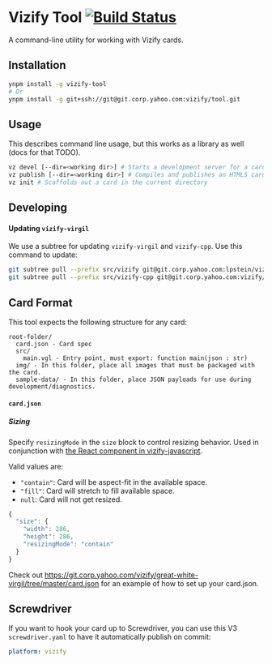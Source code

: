 # Vizify Tool [![Build Status](http://api.screwdriver.corp.yahoo.com:4080/badge/27334/component/icon)](http://api.screwdriver.corp.yahoo.com:4080/badge/27334/component/target)

A command-line utility for working with Vizify cards.

## Installation

```bash
ynpm install -g vizify-tool
# Or
ynpm install -g git+ssh://git@git.corp.yahoo.com:vizify/tool.git
```

## Usage

This describes command line usage, but this works as a library as well (docs for that TODO).

```bash
vz devel [--dir=<working dir>] # Starts a development server for a card
vz publish [--dir=<working dir>] # Compiles and publishes an HTML5 card to S3/Mobstor
vz init # Scaffolds out a card in the current directory
```

## Developing

#### Updating `vizify-virgil`

We use a subtree for updating `vizify-virgil` and `vizify-cpp`.  Use this
command to update:

```bash
git subtree pull --prefix src/vizify git@git.corp.yahoo.com:lpstein/vizify-virgil.git master --squash
git subtree pull --prefix src/vizify-cpp git@git.corp.yahoo.com:vizify/vizify-cpp.git master --squash
```

## Card Format

This tool expects the following structure for any card:

```
root-folder/
  card.json - Card spec
  src/
    main.vgl - Entry point, must export: function main(json : str)
  img/ - In this folder, place all images that must be packaged with the card.
  sample-data/ - In this folder, place JSON payloads for use during development/diagnostics.
```

#### `card.json`

##### Sizing
Specify `resizingMode` in the `size` block to control resizing behavior. Used in conjunction with [the React component in vizify-javascript](https://git.corp.yahoo.com/vizify/vizify-javascript/blob/master/lib/react.js).

Valid values are:
  - `"contain"`: Card will be aspect-fit in the available space.
  - `"fill"`: Card will stretch to fill available space.
  - `null`: Card will not get resized.

```javascript
{
  "size": {
    "width": 286,
    "height": 286,
    "resizingMode": "contain"
  }
}
```

Check out https://git.corp.yahoo.com/vizify/great-white-virgil/tree/master/card.json
for an example of how to set up your card.json.

## Screwdriver

If you want to hook your card up to Screwdriver, you can use this
V3 `screwdriver.yaml` to have it automatically publish on commit:

```yaml
platform: vizify
```
